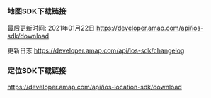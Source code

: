 ### 地图SDK下载链接

最后更新时间: 2021年01月22日
https://developer.amap.com/api/ios-sdk/download

更新日志
https://developer.amap.com/api/ios-sdk/changelog


### 定位SDK下载链接
https://developer.amap.com/api/ios-location-sdk/download